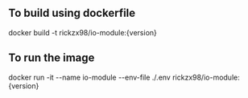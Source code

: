 ## To build using dockerfile
docker build -t rickzx98/io-module:{version}

## To run the image
docker run -it --name io-module --env-file ./.env  rickzx98/io-module:{version} 